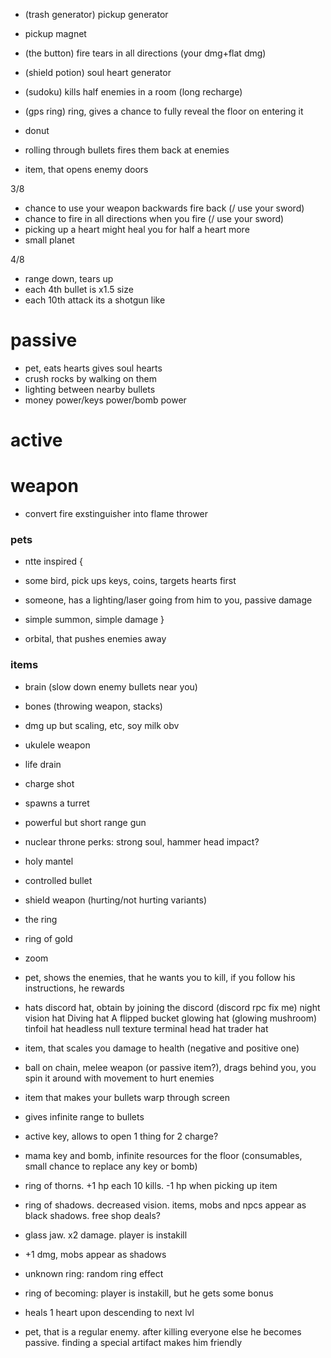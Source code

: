 * (trash generator) pickup generator
* pickup magnet
* (the button) fire tears in all directions (your dmg+flat dmg)
* (shield potion) soul heart generator
* (sudoku) kills half enemies in a room (long recharge)
* (gps ring) ring, gives a chance to fully reveal the floor on entering it

* donut
* rolling through bullets fires them back at enemies
* item, that opens enemy doors

3/8

* chance to use your weapon backwards fire back (/ use your sword)
* chance to fire in all directions when you fire (/ use your sword)
* picking up a heart might heal you for half a heart more
* small planet

4/8

* range down, tears up
* each 4th bullet is x1.5 size
* each 10th attack its a shotgun like

# passive

* pet, eats hearts gives soul hearts
* crush rocks by walking on them
* lighting between nearby bullets
* money power/keys power/bomb power

# active

# weapon 

* convert fire exstinguisher into flame thrower

### pets

* ntte inspired {
 * some bird, pick ups keys, coins, targets hearts first
 * someone, has a lighting/laser going from him to you, passive damage
 * simple summon, simple damage
}

* orbital, that pushes enemies away

### items

* brain (slow down enemy bullets near you)
* bones (throwing weapon, stacks)
* dmg up but scaling, etc, soy milk obv
* ukulele weapon
* life drain
* charge shot
* spawns a turret
* powerful but short range gun
* nuclear throne perks: strong soul, hammer head impact?
* holy mantel
* controlled bullet 
* shield weapon (hurting/not hurting variants)
* the ring
* ring of gold
* zoom
* pet, shows the enemies, that he wants you to kill, if you follow his instructions, he rewards
* hats
 discord hat, obtain by joining the discord (discord rpc fix me)
 night vision hat
 Diving hat
 A flipped bucket
 glowing hat (glowing mushroom)
 tinfoil hat
 headless
 null texture
 terminal head
 hat trader hat
 
* item, that scales you damage to health (negative and positive one)
* ball on chain, melee weapon (or passive item?), drags behind you, you spin it around with movement to hurt enemies
* item that makes your bullets warp through screen
* gives infinite range to bullets
* active key, allows to open 1 thing for 2 charge?
* mama key and bomb, infinite resources for the floor (consumables, small chance to replace any key or bomb)

* ring of thorns. +1 hp each 10 kills. -1 hp when picking up item
* ring of shadows. decreased vision. items, mobs and npcs appear as black shadows. free shop deals?
* glass jaw. x2 damage. player is instakill

* +1 dmg, mobs appear as shadows
* unknown ring: random ring effect
* ring of becoming: player is instakill, but he gets some bonus
* heals 1 heart upon descending to next lvl

* pet, that is a regular enemy. after killing everyone else he becomes passive. finding a special artifact makes him friendly